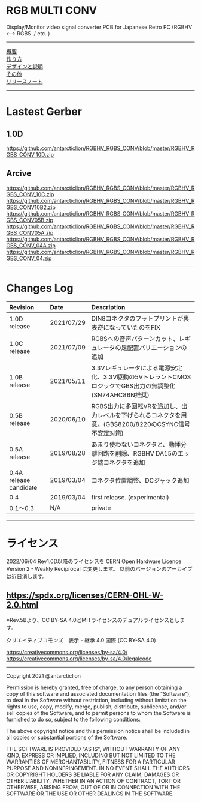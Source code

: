 # RGB MULTI CONV
Display/Monitor video signal converter PCB for Japanese Retro PC (RGBHV &lt;--> RGBS ./ etc. )

***
[概要](https://github.com/antarcticlion/RGBHV_RGBS_CONV/wiki)  
[作り方](https://github.com/antarcticlion/RGBHV_RGBS_CONV/wiki/How-to-make)  
[デザインと説明](https://github.com/antarcticlion/RGBHV_RGBS_CONV/wiki/Design)  
[その他](https://github.com/antarcticlion/RGBHV_RGBS_CONV/wiki/Miscellaneous)  
[リリースノート](https://github.com/antarcticlion/RGBHV_RGBS_CONV/wiki/Release-note)  

***
# Lastest Gerber
## 1.0D  
https://github.com/antarcticlion/RGBHV_RGBS_CONV/blob/master/RGBHV_RGBS_CONV_10D.zip

## Arcive
https://github.com/antarcticlion/RGBHV_RGBS_CONV/blob/master/RGBHV_RGBS_CONV_10C.zip
https://github.com/antarcticlion/RGBHV_RGBS_CONV/blob/master/RGBHV_RGBS_CONV10B2.zip
https://github.com/antarcticlion/RGBHV_RGBS_CONV/blob/master/RGBHV_RGBS_CONV05B.zip
https://github.com/antarcticlion/RGBHV_RGBS_CONV/blob/master/RGBHV_RGBS_CONV05A.zip
https://github.com/antarcticlion/RGBHV_RGBS_CONV/blob/master/RGBHV_RGBS_CONV_04A.zip  
https://github.com/antarcticlion/RGBHV_RGBS_CONV/blob/master/RGBHV_RGBS_CONV_04.zip  

  
***
# Changes Log  
| Revision | Date | Description |
|:---|:---|:---|
|1.0D release |2021/07/29 | DIN8コネクタのフットプリントが裏表逆になっていたのをFIX |
|1.0C release |2021/07/09 | RGBSへの音声パターンカット、レギュレータの足配置バリエーションの追加 |
|1.0B release |2021/05/11 | 3.3Vレギュレータによる電源安定化、3.3V駆動の5VトレラントCMOSロジックでGBS出力の無調整化(SN74AHC86N推奨) |
|0.5B release |2020/06/10 | RGBS出力に多回転VRを追加し、出力レベルを下げられるコネクタを用意。(GBS8200/8220のCSYNC信号不安定対策) |
|0.5A release |2019/08/28 | あまり使わないコネクタと、動悸分離回路を削除、RGBHV DA15のエッジ端コネクタを追加 |
|0.4A release candidate |2019/03/04 | コネクタ位置調整、DCジャック追加 |
|0.4 |2019/03/04 | first release. (experimental) |
|0.1～0.3 | N/A | private |



***
# ライセンス

2022/06/04 
Rev1.0D以降のライセンスを CERN Open Hardware Licence Version 2 - Weakly Reciprocal に変更します。
以前のバージョンのアーカイブは近日消します。

https://spdx.org/licenses/CERN-OHL-W-2.0.html
---

※Rev.5Bより、CC BY-SA 4.0とMITライセンスのデュアルライセンスとします。

クリエイティブコモンズ　表示 - 継承 4.0 国際 (CC BY-SA 4.0)

https://creativecommons.org/licenses/by-sa/4.0/  
https://creativecommons.org/licenses/by-sa/4.0/legalcode

---

Copyright 2021 @antarcticlion

Permission is hereby granted, free of charge, to any person obtaining a copy of this software and associated documentation files (the "Software"), to deal in the Software without restriction, including without limitation the rights to use, copy, modify, merge, publish, distribute, sublicense, and/or sell copies of the Software, and to permit persons to whom the Software is furnished to do so, subject to the following conditions:

The above copyright notice and this permission notice shall be included in all copies or substantial portions of the Software.

THE SOFTWARE IS PROVIDED "AS IS", WITHOUT WARRANTY OF ANY KIND, EXPRESS OR IMPLIED, INCLUDING BUT NOT LIMITED TO THE WARRANTIES OF MERCHANTABILITY, FITNESS FOR A PARTICULAR PURPOSE AND NONINFRINGEMENT. IN NO EVENT SHALL THE AUTHORS OR COPYRIGHT HOLDERS BE LIABLE FOR ANY CLAIM, DAMAGES OR OTHER LIABILITY, WHETHER IN AN ACTION OF CONTRACT, TORT OR OTHERWISE, ARISING FROM, OUT OF OR IN CONNECTION WITH THE SOFTWARE OR THE USE OR OTHER DEALINGS IN THE SOFTWARE.

